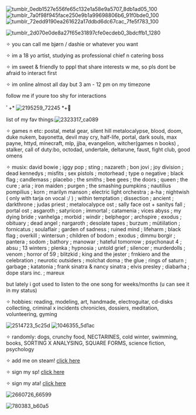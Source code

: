 ![tumblr_0edb1527e556fe65c132e1a58e9a5707_8db1ad05_100](https://github.com/user-attachments/assets/18d1a2cb-4340-48d0-afd6-d186d971eb71)
 ![tumblr_7a0f98f945face250e9b1a99698806b6_91f0bde0_100](https://github.com/user-attachments/assets/dc909844-493e-444c-9ffb-42bc27fa7773)
![tumblr_72edd9190ea261622a17ddbd6dc67cac_7fe5f783_100](https://github.com/user-attachments/assets/9b10d97f-4f1c-42f2-a9cf-700a18814e5b)

![tumblr_2d070e0de8a27f65e31897cfe0ecdeb0_3bdcffb1_1280](https://github.com/user-attachments/assets/49318721-3e61-4548-b1cc-07787425c602)

 ✧    you can call  me bjørn / dashie or whatever you want 
 
✧ im a 18 yo artist, studying as professional chief n catering boss 

✧ im sweet & friendly to pppl that share interests w me, so pls dont be afraid          to interact first 

✧ im online almost all day 
but 3 am - 12 pm on my timezone 

follow me if youre too shy for interactions

 ﾟ+*   ![2195259_72245](https://github.com/user-attachments/assets/e0eb95e0-f92f-45fb-aa97-f409f6e64e2a)  *+ﾟ 


list of my fav things:![2323317_ca089](https://github.com/user-attachments/assets/f41f307b-f29a-4957-9569-aa35ab6957f3)


✧ games n etc:
postal, metal gear, silent hill metalocalypse, blood, doom, duke nukem, bayonetta, devil may cry, half-life, portal, dark souls, max payne, httyd, minecraft, mlp, jjba, evangelion, witcher(games n books) , stalker, call of duty:bo, octodad, undertale, deltarune, faust, fight club, good omens



✧ musix: david bowie ; iggy pop ; sting ; nazareth ; bon jovi ; joy division ; dead kennedys ; misfits ; sex pistols ; motorhead ; type o negative ; black flag ; candlemass ; placebo ; the smiths ; bee gees ; the doors ; queen ; the cure ; aria ; iron maiden ; purgen ; the smashing pumpkins ; nautilius pompilius ; korn ; marilyn manson ; electric light orchestra ; a-ha ; nightwish  ( only with tarja on vocal :/ ) ; within temptation ; dissection ; ancient ; darkthrone ; judas priest ; metalocalypce ost ;  sally face ost + sanitys fall ; portal ost ; asgaroth ; satyricon ; immortal ; catamenia ; vices abyss ; my dying bride ; vanhelga ; morbid ; windir ; belphegor ; archspire ; exodus ; obituary ; dead angel ; nargaroth ; desolate tapes ; burzum ; mütiilation ; fornicatus ; soulaflair ; garden of sadness ; ruined mind ; lifeharm ; black flag ; overkill ; wintersun ; children of bodom ; exodus ; dimmu borgir ; pantera ; sodom ; bathory ; manowar ; hateful tomorrow ; psychonaut 4 ; absu ; 13 winters ; plenka ; hypnosia ; untold grief ; silencer ; murderdolls ; venom ; horror of 59 ; blitzkid ; king and the jester ; frnkiero and the celebration ; neurotic outsiders ; molchat doma ; the glue ; rings of saturn ; garbage ; katatonia ; frank sinatra & nancy sinatra ; elvis presley ; diabarha ; dope stars inc. ; mareux 
 

but lately i got used to listen to the one song for weeks/months (u can see it in my status) 

✧ hobbies: reading, modeling, art, handmade, electroguitar, cd-disks collecting, criminal  x incidents chronicles, dossiers, meditation, volunteering, gyming

![2514723_5c25d](https://github.com/user-attachments/assets/e83951a2-9636-4897-8f53-bed5a769f2d6)  ![1046355_5d1ac](https://github.com/user-attachments/assets/3f6f0ec0-0b52-4d51-96d6-c91a25e8545b)


✧ randomly: 
dogs, crunchy food, NECTARINES, cold winter, swimming, books, SORTING X ANALYSING, SQUARE FORMS, science fiction, psychology

✧ add me on steam! [click here](https://steamcommunity.com/profiles/76561199443770449/) 


✧ sign my sp! [click here](https://sacredessence.straw.page/) 

✧ sign my ata! [click here](https://bjorn.atabook.org/) 

![2660726_66599](https://github.com/user-attachments/assets/1e1fa973-8b4b-4287-a600-4574ac9364d2)


![780383_b60a5](https://github.com/user-attachments/assets/0295de0e-52d9-495f-917d-88d9baaf7cf7)


